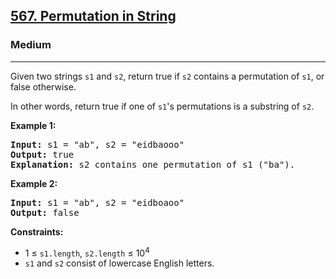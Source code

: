 <h2><a href="https://leetcode.com/problems/permutation-in-string">567. Permutation in String</a></h2>
<h3>Medium</h3>
<hr>
<p>Given two strings <code>s1</code> and <code>s2</code>, return true if <code>s2</code> contains a permutation of <code>s1</code>, or false otherwise.</p>

<p>In other words, return true if one of <code>s1</code>'s permutations is a substring of <code>s2</code>.</p>

<p><strong>Example 1:</strong></p>
<pre>
<strong>Input:</strong> s1 = "ab", s2 = "eidbaooo"
<strong>Output:</strong> true
<strong>Explanation:</strong> s2 contains one permutation of s1 ("ba").
</pre>

<p><strong>Example 2:</strong></p>
<pre>
<strong>Input:</strong> s1 = "ab", s2 = "eidboaoo"
<strong>Output:</strong> false
</pre>

<p><strong>Constraints:</strong></p>
<ul>
<li>1 ≤ <code>s1.length</code>, <code>s2.length</code> ≤ 10<sup>4</sup></li>
<li><code>s1</code> and <code>s2</code> consist of lowercase English letters.</li>
</ul>
